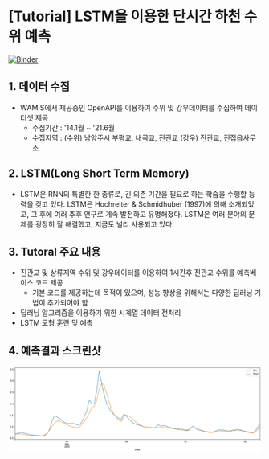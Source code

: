 # [Tutorial] LSTM을 이용한 단시간 하천 수위 예측
[![Binder](https://mybinder.org/badge_logo.svg)](https://mybinder.org/v2/gh/hyunholee26/Tutorial-Short-time-river-level-prediction-using-LSTM/HEAD)

## 1. 데이터 수집
  - WAMIS에서 제공중인 OpenAPI를 이용하여 수위 및 강우데이터를 수집하여 데이터셋 제공
    - 수집기간 : '14.1월 ~ '21.6월
    - 수집지역 : (수위) 남양주시 부평교, 내곡교, 진관교 (강우) 진관교, 진접읍사무소
  
## 2. LSTM(Long Short Term Memory)
  - LSTM은 RNN의 특별한 한 종류로, 긴 의존 기간을 필요로 하는 학습을 수행할 능력을 갖고 있다. LSTM은 Hochreiter & Schmidhuber (1997)에 의해 소개되었고, 그 후에 여러 추후 연구로 계속 발전하고 유명해졌다. LSTM은 여러 분야의 문제를 굉장히 잘 해결했고, 지금도 널리 사용되고 있다.

## 3. Tutoral 주요 내용
  - 진관교 및 상류지역 수위 및 강우데이터를 이용하여 1시간후 진관교 수위를 예측베이스 코드 제공
    - 기본 코드를 제공하는데 목적이 있으며, 성능 향상을 위해서는 다양한 딥러닝 기법이 추가되어야 함
  - 딥러닝 알고리즘을 이용하기 위한 시계열 데이터 전처리
  - LSTM 모형 훈련 및 예측

## 4. 예측결과 스크린샷
![](./lstm-screenshot.png)
